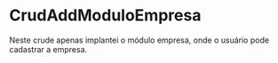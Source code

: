 # CrudAddModuloEmpresa
Neste crude apenas implantei o módulo empresa, onde o usuário pode cadastrar a empresa.
